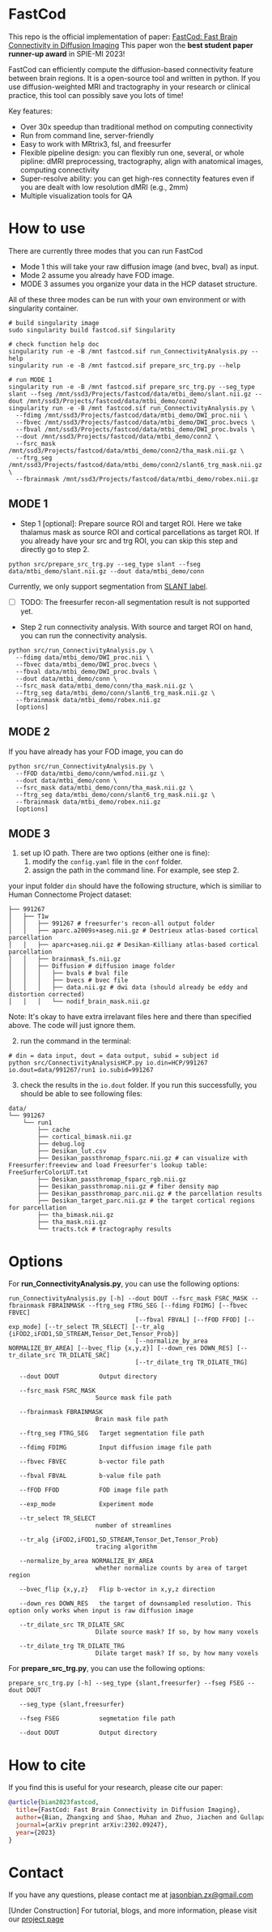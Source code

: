 # FastCod

This repo is the official implementation of paper: [FastCod: Fast Brain Connectivity in Diffusion Imaging](https://arxiv-export3.library.cornell.edu/abs/2302.09247)
This paper won the **best student paper runner-up award** in SPIE-MI 2023!

FastCod can efficiently compute the diffusion-based connectivity feature between brain regions. It is a open-source tool and written in python. If you use diffusion-weighted MRI and tractography in your research or clinical practice, this tool can possibly save you lots of time!

Key features:

- Over 30x speedup than traditional method on computing connectivity
- Run from command line, server-friendly
- Easy to work with MRtrix3, fsl, and freesurfer
- Flexible pipeline design: you can flexibly run one, several, or whole pipline: dMRI preprocessing, tractography, align with anatomical images, computing connectivity
- Super-resolve ability: you can get high-res connectity features even if you are dealt with low resolution dMRI (e.g., 2mm)
- Multiple visualization tools for QA

# How to use

There are currently three modes that you can run FastCod
- Mode 1 this will take your raw diffusion image (and bvec, bval) as input.
- Mode 2 assume you already have FOD image.
- MODE 3 assumes you organize your data in the HCP dataset structure.

All of these three modes can be run with your own environment or with singularity container.

```shell
# build singularity image
sudo singularity build fastcod.sif Singularity

# check function help doc
singularity run -e -B /mnt fastcod.sif run_ConnectivityAnalysis.py --help
singularity run -e -B /mnt fastcod.sif prepare_src_trg.py --help

# run MODE 1
singularity run -e -B /mnt fastcod.sif prepare_src_trg.py --seg_type slant --fseg /mnt/ssd3/Projects/fastcod/data/mtbi_demo/slant.nii.gz --dout /mnt/ssd3/Projects/fastcod/data/mtbi_demo/conn2
singularity run -e -B /mnt fastcod.sif run_ConnectivityAnalysis.py \
  --fdimg /mnt/ssd3/Projects/fastcod/data/mtbi_demo/DWI_proc.nii \
  --fbvec /mnt/ssd3/Projects/fastcod/data/mtbi_demo/DWI_proc.bvecs \
  --fbval /mnt/ssd3/Projects/fastcod/data/mtbi_demo/DWI_proc.bvals \
  --dout /mnt/ssd3/Projects/fastcod/data/mtbi_demo/conn2 \
  --fsrc_mask /mnt/ssd3/Projects/fastcod/data/mtbi_demo/conn2/tha_mask.nii.gz \
  --ftrg_seg /mnt/ssd3/Projects/fastcod/data/mtbi_demo/conn2/slant6_trg_mask.nii.gz \
  --fbrainmask /mnt/ssd3/Projects/fastcod/data/mtbi_demo/robex.nii.gz
```



## MODE 1

- Step 1 [optional]: Prepare source ROI and target ROI. Here we take thalamus mask as source ROI and cortical parcellations
as target ROI. If you already have your src and trg ROI, you can skip this step and directly go to step 2.
```shell
python src/prepare_src_trg.py --seg_type slant --fseg data/mtbi_demo/slant.nii.gz --dout data/mtbi_demo/conn
```
Currently, we only support segmentation from [SLANT label](https://github.com/MASILab/SLANTbrainSeg/blob/master/BrainColorLUT.txt).
-[ ] TODO: The freesurfer recon-all segmentation result is not supported yet.


- Step 2 run connectivity analysis. With source and target ROI on hand, you can run the connectivity analysis.
```shell
python src/run_ConnectivityAnalysis.py \
  --fdimg data/mtbi_demo/DWI_proc.nii \
  --fbvec data/mtbi_demo/DWI_proc.bvecs \
  --fbval data/mtbi_demo/DWI_proc.bvals \
  --dout data/mtbi_demo/conn \
  --fsrc_mask data/mtbi_demo/conn/tha_mask.nii.gz \
  --ftrg_seg data/mtbi_demo/conn/slant6_trg_mask.nii.gz \
  --fbrainmask data/mtbi_demo/robex.nii.gz
  [options]
```



## MODE 2

If you have already has your FOD image, you can do
```shell 
python src/run_ConnectivityAnalysis.py \
  --fFOD data/mtbi_demo/conn/wmfod.nii.gz \
  --dout data/mtbi_demo/conn \
  --fsrc_mask data/mtbi_demo/conn/tha_mask.nii.gz \
  --ftrg_seg data/mtbi_demo/conn/slant6_trg_mask.nii.gz \
  --fbrainmask data/mtbi_demo/robex.nii.gz
  [options]
```


## MODE 3

1. set up IO path. There are two options (either one is fine):
   1. modify the `config.yaml` file in the `conf` folder.
   2. assign the path in the command line. For example, see step 2.

your input folder `din` should have the following structure, which is similiar to Human Connectome Project dataset:
```shell
├── 991267
│   ├── T1w
│   │   ├── 991267 # freesurfer's recon-all output folder
│   │   ├── aparc.a2009s+aseg.nii.gz # Destrieux atlas-based cortical parcellation
│   │   ├── aparc+aseg.nii.gz # Desikan-Killiany atlas-based cortical parcellation
│   │   ├── brainmask_fs.nii.gz
│   │   ├── Diffusion # diffusion image folder
│   │   │   ├── bvals # bval file
│   │   │   ├── bvecs # bvec file
│   │   │   ├── data.nii.gz # dwi data (should already be eddy and distortion corrected)
│   │   │   └── nodif_brain_mask.nii.gz

```
Note: It's okay to have extra irrelavant files here and there than specified above. The code will just ignore them.

2. run the command in the terminal:
```shell
# din = data input, dout = data output, subid = subject id
python src/ConnectivityAnalysisHCP.py io.din=HCP/991267 io.dout=data/991267/run1 io.subid=991267
```
3. check the results in the `io.dout` folder. If you run this successfully, you should be able to see following files:
```shell
data/
└── 991267
    └── run1
        ├── cache
        ├── cortical_bimask.nii.gz
        ├── debug.log
        ├── Desikan_lut.csv
        ├── Desikan_passthromap_fsparc.nii.gz # can visualize with Freesurfer:freeview and load Freesurfer's lookup table: FreeSurferColorLUT.txt
        ├── Desikan_passthromap_fsparc_rgb.nii.gz
        ├── Desikan_passthromap.nii.gz # fiber density map
        ├── Desikan_passthromap_parc.nii.gz # the parcellation results
        ├── Desikan_target_parc.nii.gz # the target cortical regions for parcellation
        ├── tha_bimask.nii.gz
        ├── tha_mask.nii.gz
        └── tracts.tck # tractography results

```

# Options
For **run_ConnectivityAnalysis.py**, you can use the following options:
```shell
run_ConnectivityAnalysis.py [-h] --dout DOUT --fsrc_mask FSRC_MASK --fbrainmask FBRAINMASK --ftrg_seg FTRG_SEG [--fdimg FDIMG] [--fbvec FBVEC]
                                   [--fbval FBVAL] [--fFOD FFOD] [--exp_mode] [--tr_select TR_SELECT] [--tr_alg {iFOD2,iFOD1,SD_STREAM,Tensor_Det,Tensor_Prob}]
                                   [--normalize_by_area NORMALIZE_BY_AREA] [--bvec_flip {x,y,z}] [--down_res DOWN_RES] [--tr_dilate_src TR_DILATE_SRC]
                                   [--tr_dilate_trg TR_DILATE_TRG]

   --dout DOUT           Output directory
   
   --fsrc_mask FSRC_MASK
                        Source mask file path
                        
   --fbrainmask FBRAINMASK
                        Brain mask file path
                        
   --ftrg_seg FTRG_SEG   Target segmentation file path
   
   --fdimg FDIMG         Input diffusion image file path
   
   --fbvec FBVEC         b-vector file path
   
   --fbval FBVAL         b-value file path
   
   --fFOD FFOD           FOD image file path
   
   --exp_mode            Experiment mode
   
   --tr_select TR_SELECT
                        number of streamlines
                        
   --tr_alg {iFOD2,iFOD1,SD_STREAM,Tensor_Det,Tensor_Prob}
                        tracing algorithm
                        
   --normalize_by_area NORMALIZE_BY_AREA
                        whether normalize counts by area of target region
   
   --bvec_flip {x,y,z}   Flip b-vector in x,y,z direction
   
   --down_res DOWN_RES   the target of downsampled resolution. This option only works when input is raw diffusion image
   
   --tr_dilate_src TR_DILATE_SRC
                        Dilate source mask? If so, by how many voxels
   
   --tr_dilate_trg TR_DILATE_TRG
                        Dilate target mask? If so, by how many voxels

```

For **prepare_src_trg.py**, you can use the following options:
```shell
prepare_src_trg.py [-h] --seg_type {slant,freesurfer} --fseg FSEG --dout DOUT
  
   --seg_type {slant,freesurfer}
   
   --fseg FSEG           segmetation file path
   
   --dout DOUT           Output directory
```

# How to cite
If you find this is useful for your research, please cite our paper:

```bibtex
@article{bian2023fastcod,
  title={FastCod: Fast Brain Connectivity in Diffusion Imaging},
  author={Bian, Zhangxing and Shao, Muhan and Zhuo, Jiachen and Gullapalli, Rao P and Carass, Aaron and Prince, Jerry L},
  journal={arXiv preprint arXiv:2302.09247},
  year={2023}
}
```


# Contact
If you have any questions, please contact me at jasonbian.zx@gmail.com

[Under Construction] For tutorial, blogs, and more information, please visit our [project page](https://jasonbian97.github.io/fastcod/)
